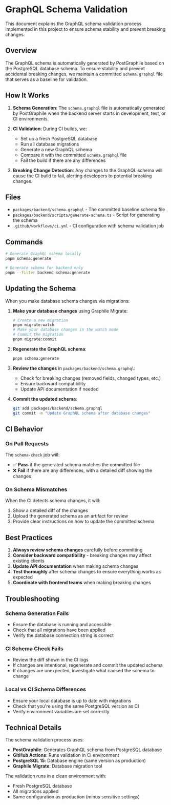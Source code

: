 # GraphQL Schema Validation

This document explains the GraphQL schema validation process implemented in this project to ensure schema stability and prevent breaking changes.

## Overview

The GraphQL schema is automatically generated by PostGraphile based on the PostgreSQL database schema. To ensure stability and prevent accidental breaking changes, we maintain a committed `schema.graphql` file that serves as a baseline for validation.

## How It Works

1. **Schema Generation**: The `schema.graphql` file is automatically generated by PostGraphile when the backend server starts in development, test, or CI environments.

2. **CI Validation**: During CI builds, we:
   - Set up a fresh PostgreSQL database
   - Run all database migrations
   - Generate a new GraphQL schema
   - Compare it with the committed `schema.graphql` file
   - Fail the build if there are any differences

3. **Breaking Change Detection**: Any changes to the GraphQL schema will cause the CI build to fail, alerting developers to potential breaking changes.

## Files

- `packages/backend/schema.graphql` - The committed baseline schema file
- `packages/backend/scripts/generate-schema.ts` - Script for generating the schema
- `.github/workflows/ci.yml` - CI configuration with schema validation job

## Commands

```bash
# Generate GraphQL schema locally
pnpm schema:generate

# Generate schema for backend only
pnpm --filter backend schema:generate
```

## Updating the Schema

When you make database schema changes via migrations:

1. **Make your database changes** using Graphile Migrate:
   ```bash
   # Create a new migration
   pnpm migrate:watch
   # Make your database changes in the watch mode
   # Commit the migration
   pnpm migrate:commit
   ```

2. **Regenerate the GraphQL schema**:
   ```bash
   pnpm schema:generate
   ```

3. **Review the changes** in `packages/backend/schema.graphql`:
   - Check for breaking changes (removed fields, changed types, etc.)
   - Ensure backward compatibility
   - Update API documentation if needed

4. **Commit the updated schema**:
   ```bash
   git add packages/backend/schema.graphql
   git commit -m "Update GraphQL schema after database changes"
   ```

## CI Behavior

### On Pull Requests

The `schema-check` job will:
- ✅ **Pass** if the generated schema matches the committed file
- ❌ **Fail** if there are any differences, with a detailed diff showing the changes

### On Schema Mismatches

When the CI detects schema changes, it will:
1. Show a detailed diff of the changes
2. Upload the generated schema as an artifact for review
3. Provide clear instructions on how to update the committed schema

## Best Practices

1. **Always review schema changes** carefully before committing
2. **Consider backward compatibility** - breaking changes may affect existing clients
3. **Update API documentation** when making schema changes
4. **Test thoroughly** after schema changes to ensure everything works as expected
5. **Coordinate with frontend teams** when making breaking changes

## Troubleshooting

### Schema Generation Fails
- Ensure the database is running and accessible
- Check that all migrations have been applied
- Verify the database connection string is correct

### CI Schema Check Fails
- Review the diff shown in the CI logs
- If changes are intentional, regenerate and commit the updated schema
- If changes are unexpected, investigate what caused the schema to change

### Local vs CI Schema Differences
- Ensure your local database is up to date with migrations
- Check that you're using the same PostgreSQL version as CI
- Verify environment variables are set correctly

## Technical Details

The schema validation process uses:
- **PostGraphile**: Generates GraphQL schema from PostgreSQL database
- **GitHub Actions**: Runs validation in CI environment
- **PostgreSQL 15**: Database engine (same version as production)
- **Graphile Migrate**: Database migration tool

The validation runs in a clean environment with:
- Fresh PostgreSQL database
- All migrations applied
- Same configuration as production (minus sensitive settings)
